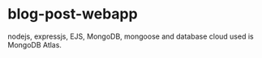 # blog-post-webapp
nodejs, expressjs, EJS, MongoDB, mongoose and database cloud used is MongoDB Atlas.

